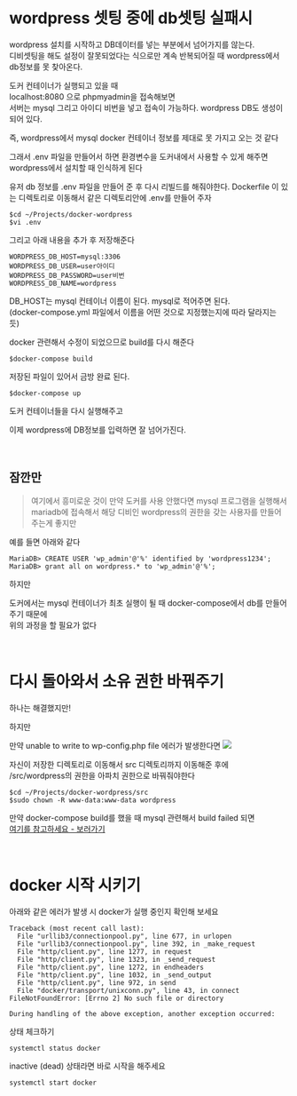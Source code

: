 # wordpress 셋팅 중에 db셋팅 실패시
wordpress 설치를 시작하고 DB데이터를 넣는 부분에서 넘어가지를 않는다.     
디비셋팅을 해도 설정이 잘못되었다는 식으로만 계속 반복되어질 때
wordpress에서 db정보를 못 찾아온다.

도커 컨테이너가 실행되고 있을 때  
localhost:8080 으로 phpmyadmin을 접속해보면    
서버는 mysql 그리고 아이디 비번을 넣고 접속이 가능하다. wordpress DB도 생성이 되어 있다.  

즉,  wordpress에서 mysql docker 컨테이너 정보를 제대로 못 가지고 오는 것 같다

그래서 .env 파일을 만들어서 하면 환경변수을 도커내에서 사용할 수 있게 해주면  
wordpress에서 설치할 때 인식하게 된다

유저 db 정보를 .env 파일을 만들어 준 후 다시 리빌드를 해줘야한다.
Dockerfile 이 있는 디렉토리로 이동해서 같은 디렉토리안에 .env를 만들어 주자

```
$cd ~/Projects/docker-wordpress
$vi .env
```
그리고 아래 내용을 추가 후 저장해준다
```
WORDPRESS_DB_HOST=mysql:3306
WORDPRESS_DB_USER=user아이디
WORDPRESS_DB_PASSWORD=user비번
WORDPRESS_DB_NAME=wordpress
```
DB_HOST는 mysql 컨테이너 이름이 된다. mysql로  적어주면 된다.    
(docker-compose.yml 파일에서 이름을 어떤 것으로 지정했는지에 따라 달라지는 듯)

docker 관련해서 수정이 되었으므로 build를 다시 해준다
```
$docker-compose build
```
저장된 파일이 있어서 금방 완료 된다.
```
$docker-compose up
```
도커 컨테이너들을 다시 실행해주고  

이제 wordpress에 DB정보를 입력하면 잘 넘어가진다. 

<br>

## 잠깐만

>여기에서 흥미로운 것이 만약 도커를 사용 안했다면 mysql 프로그램을 실행해서
mariadb에 접속해서 해당 디비인 wordpress의 권한을 갖는 사용자를 만들어주는게 좋지만  

예를 들면 아래와 같다
```
MariaDB> CREATE USER 'wp_admin'@'%' identified by 'wordpress1234';
MariaDB> grant all on wordpress.* to 'wp_admin'@'%';
```
하지만

도커에서는 mysql 컨테이너가 최초 실행이 될 때 docker-compose에서 db를 만들어 주기 때문에   
위의 과정을 할 필요가 없다

<br>

# 다시 돌아와서 소유 권한 바꿔주기
하나는 해결했지만!

하지만

만약 unable to write to wp-config.php file 에러가 발생한다면
<img src=0>
<br>

자신이 저장한 디렉토리로 이동해서 src 디렉토리까지 이동해준 후에  
/src/wordpress의 권한을 아파치 권한으로 바꿔줘야한다
```
$cd ~/Projects/docker-wordpress/src
$sudo chown -R www-data:www-data wordpress
```

만약 docker-compose build를 했을 때 mysql 관련해서 build failed 되면  
[여기를 참고하세요 - 보러가기](/blog/)

<br>

# docker 시작 시키기
아래와 같은 에러가 발생 시 docker가 실행 중인지 확인해 보세요
```
Traceback (most recent call last):
  File "urllib3/connectionpool.py", line 677, in urlopen
  File "urllib3/connectionpool.py", line 392, in _make_request
  File "http/client.py", line 1277, in request
  File "http/client.py", line 1323, in _send_request
  File "http/client.py", line 1272, in endheaders
  File "http/client.py", line 1032, in _send_output
  File "http/client.py", line 972, in send
  File "docker/transport/unixconn.py", line 43, in connect
FileNotFoundError: [Errno 2] No such file or directory

During handling of the above exception, another exception occurred:
```

상태 체크하기
```
systemctl status docker
```
inactive (dead) 상태라면 바로 시작을 해주세요

```
systemctl start docker
```

